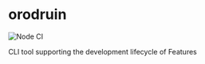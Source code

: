 # orodruin

![Node CI](https://github.com/polypoly-eu/orodruin/workflows/Node%20CI/badge.svg)

CLI tool supporting the development lifecycle of Features
